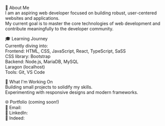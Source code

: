 👋 About Me <br />
I am an aspiring web developer focused on building robust, user-centered websites and applications. <br />
My current goal is to master the core technologies of web development and contribute meaningfully to the developer community. <br />

🎓 Learning Journey <br />
Currently diving into: <br />
Frontend: HTML, CSS, JavaScript, React, TypeScript, SaSS <br />
CSS library: Bootstrap <br />
Backend: Node.js, MariaDB, MySQL <br />
Laragon (localhost) <br />
Tools: Git, VS Code <br />

🔭 What I'm Working On <br />
Building small projects to solidify my skills. <br />
Experimenting with responsive designs and modern frameworks. <br />

🌐 Portfolio (coming soon!) <br />
📧 Email: <br />
💼 LinkedIn: <br />
💼 Indeed: <br />


